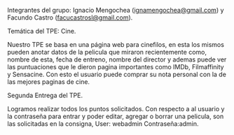Integrantes del grupo: Ignacio Mengochea (ignamengochea@gmail.com) y Facundo Castro (facucastrosl@gmail.com). 

Temática del TPE: Cine.

Nuestro TPE se basa en una página web para cinefilos, en esta los mismos pueden anotar datos de la pelicula que miraron recientemente como, nombre de esta, fecha de entreno, nombre del director y ademas puede ver las puntuaciones que le dieron pagina importantes como IMDb, Filmaffinity y Sensacine. Con esto el usuario puede comprar su nota personal con la de las mejores paginas de cine.

Segunda Entrega del TPE. 

Logramos realizar todos los puntos solicitados. Con respecto a al usuario y la contraseña para entrar y poder editar, agregar o borrar una pelicula, son las solicitadas en la consigna, User: webadmin Contraseña:admin. 
